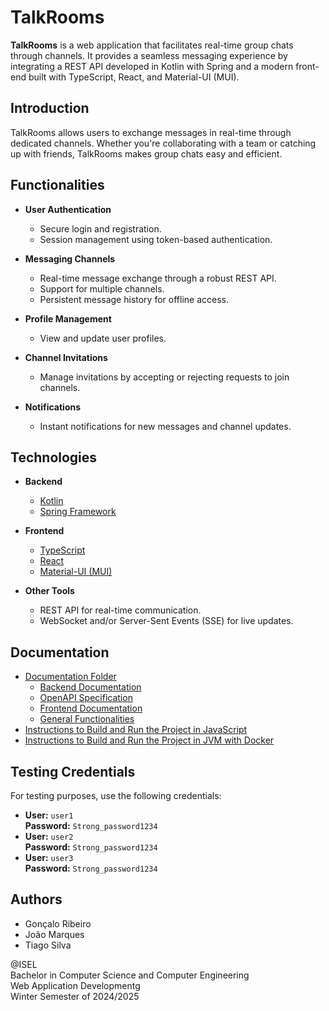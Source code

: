 # TalkRooms

**TalkRooms** is a web application that facilitates real-time group chats through channels. It provides a seamless messaging experience by integrating a REST API developed in Kotlin with Spring and a modern front-end built with TypeScript, React, and Material-UI (MUI).

## Introduction

TalkRooms allows users to exchange messages in real-time through dedicated channels. Whether you're collaborating with a team or catching up with friends, TalkRooms makes group chats easy and efficient.

## Functionalities

- **User Authentication**
  - Secure login and registration.
  - Session management using token-based authentication.

- **Messaging Channels**
  - Real-time message exchange through a robust REST API.
  - Support for multiple channels.
  - Persistent message history for offline access.

- **Profile Management**
  - View and update user profiles.

- **Channel Invitations**
  - Manage invitations by accepting or rejecting requests to join channels.

- **Notifications**
  - Instant notifications for new messages and channel updates.

## Technologies

- **Backend**
  - [Kotlin](https://kotlinlang.org/)
  - [Spring Framework](https://spring.io/)
  
- **Frontend**
  - [TypeScript](https://www.typescriptlang.org/)
  - [React](https://reactjs.org/)
  - [Material-UI (MUI)](https://mui.com/)

- **Other Tools**
  - REST API for real-time communication.
  - WebSocket and/or Server-Sent Events (SSE) for live updates.

## Documentation

- [Documentation Folder](docs)
  - [Backend Documentation](docs/Backend.md)
  - [OpenAPI Specification](docs/TalkRoomsOpenApi.yaml)
  - [Frontend Documentation](docs/Frontend.md)
  - [General Functionalities](docs/GeneralDoc.md)
- [Instructions to Build and Run the Project in JavaScript](code/js/README.md)
- [Instructions to Build and Run the Project in JVM with Docker](code/jvm/README.md)

## Testing Credentials

For testing purposes, use the following credentials:

- **User:** `user1`  
  **Password:** `Strong_password1234`
- **User:** `user2`  
  **Password:** `Strong_password1234`
- **User:** `user3`  
  **Password:** `Strong_password1234`
## Authors

- Gonçalo Ribeiro
- João Marques
- Tiago Silva

@ISEL<br>
Bachelor in Computer Science and Computer Engineering<br>
Web Application Developmentg<br>
Winter Semester of 2024/2025
  
